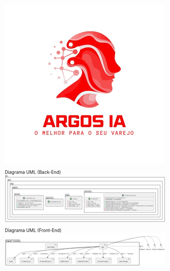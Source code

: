 ![Logo](https://github.com/MuriloNogr/ArgosAI-Sprint2/blob/main/ArgosAIMainLogo.jpeg)

Diagrama UML (Back-End)
![Diagrama UML](https://github.com/MuriloNogr/ArgosAI-Sprint2/blob/main/ArgosAI-UMLv2.png)

Diagrama UML (Front-End)
![Diagrama UML Front](https://github.com/MuriloNogr/ArgosAI-Sprint2/blob/main/ArgosAI-FrontUML.png)
